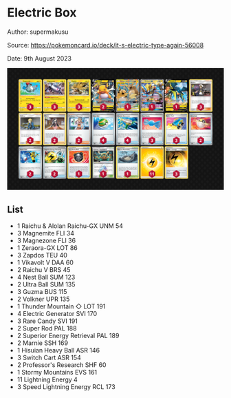 # Electric Box

Author: supermakusu

Source: <https://pokemoncard.io/deck/it-s-electric-type-again-56008>

Date: 9th August 2023

![decklist](../../images/PAL/Electric%20Box/1-%20Electric%20%20Box.png)

## List

* 1 Raichu & Alolan Raichu-GX UNM 54
* 3 Magnemite FLI 34
* 3 Magnezone FLI 36
* 1 Zeraora-GX LOT 86
* 3 Zapdos TEU 40
* 1 Vikavolt V DAA 60
* 2 Raichu V BRS 45
* 4 Nest Ball SUM 123
* 2 Ultra Ball SUM 135
* 3 Guzma BUS 115
* 2 Volkner UPR 135
* 1 Thunder Mountain ◇ LOT 191
* 4 Electric Generator SVI 170
* 3 Rare Candy SVI 191
* 2 Super Rod PAL 188
* 2 Superior Energy Retrieval PAL 189
* 2 Marnie SSH 169
* 1 Hisuian Heavy Ball ASR 146
* 3 Switch Cart ASR 154
* 2 Professor's Research SHF 60
* 1 Stormy Mountains EVS 161
* 11 Lightning Energy 4
* 3 Speed Lightning Energy RCL 173
